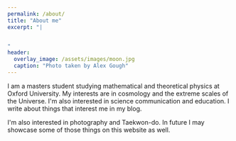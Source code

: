 ```yaml
---
permalink: /about/
title: "About me"
excerpt: "|


"
header:
  overlay_image: /assets/images/moon.jpg
  caption: "Photo taken by Alex Gough"
---
```

I am a masters student studying mathematical and theoretical physics at Oxford University. My interests are in cosmology and the extreme scales of the Universe. I'm also interested in science communication and education. I write about things that interest me in my blog.

I'm also interested in photography and Taekwon-do. In future I may showcase some of those things on this website as well.
